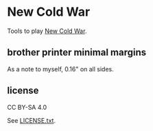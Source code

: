 
# New Cold War

Tools to play [New Cold War](https://boardgamegeek.com/boardgame/405994/new-cold-war).


## brother printer minimal margins

As a note to myself, 0.16" on all sides.


## license

CC BY-SA 4.0

See [LICENSE.txt](LICENSE.txt).

